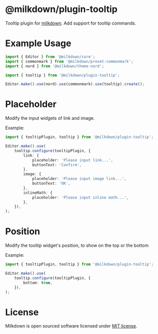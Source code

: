 # @milkdown/plugin-tooltip

Tooltip plugin for [milkdown](https://saul-mirone.github.io/milkdown/).
Add support for tooltip commands.

# Example Usage

```typescript
import { Editor } from '@milkdown/core';
import { commonmark } from '@milkdown/preset-commonmark';
import { nord } from '@milkdown/theme-nord';

import { tooltip } from '@milkdown/plugin-tooltip';

Editor.make().use(nord).use(commonmark).use(tooltip).create();
```

# Placeholder

Modify the input widgets of link and image.

Example:

```typescript
import { tooltipPlugin, tooltip } from '@milkdown/plugin-tooltip';

Editor.make().use(
    tooltip.configure(tooltipPlugin, {
        link: {
            placeholder: 'Please input link...',
            buttonText: 'Confirm',
        },
        image: {
            placeholder: 'Please input image link...',
            buttonText: 'OK',
        },
        inlineMath: {
            placeholder: 'Please input inline math...',
        },
    }),
);
```

# Position

Modify the tooltip widget's position, to show on the top or the bottom

Example:

```typescript
import { tooltipPlugin, tooltip } from '@milkdown/plugin-tooltip';

Editor.make().use(
    tooltip.configure(tooltipPlugin, {
        bottom: true,
    }),
);
```

# License

Milkdown is open sourced software licensed under [MIT license](https://github.com/Saul-Mirone/milkdown/blob/main/LICENSE).
